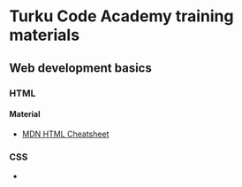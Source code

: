 # Turku Code Academy training materials

## Web development basics

### HTML

#### Material

- [MDN HTML Cheatsheet](https://developer.mozilla.org/en-US/docs/Learn/HTML/Cheatsheet)

### CSS

-

